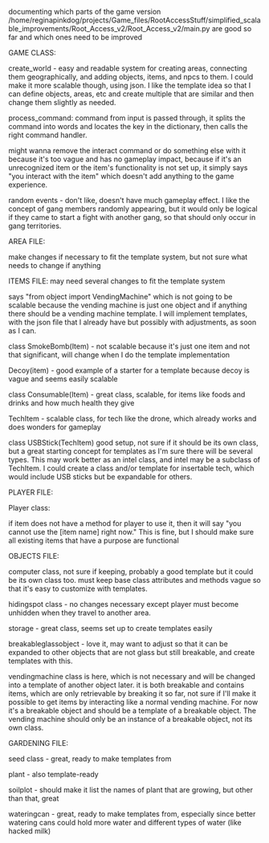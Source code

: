 documenting which parts of the game version /home/reginapinkdog/projects/Game_files/RootAccessStuff/simplified_scalable_improvements/Root_Access_v2/Root_Access_v2/main.py are good so far and which ones need to be improved 


GAME CLASS:

create_world - easy and readable system for creating areas, connecting them geographically, and adding objects, items, and npcs to them. I could make it more scalable though, using json. I like the template idea so that I can define objects, areas, etc and create multiple that are similar and then change them slightly as needed. 

process_command: 
command from input is passed through, it splits the command into words and locates the key in the dictionary, then calls the right command handler. 

might wanna remove the interact command or do something else with it because it's too vague and has no gameplay impact, because if it's an unrecognized item or the item's functionality is not set up, it simply says "you interact with the item" which doesn't add anything to the game experience.

random events - don't like, doesn't have much gameplay effect. I like the concept of gang members randomly appearing, but it would only be logical if they came to start a fight with another gang, so that should only occur in gang territories. 


AREA FILE:

make changes if necessary to fit the template system, but not sure what needs to change if anything

ITEMS FILE:
may need several changes to fit the template system 


says "from object import VendingMachine" which is not going to be scalable because the vending machine is just one object and if anything there should be a vending machine template. I will implement templates, with the json file that I already have but possibly with adjustments, as soon as I can. 


class SmokeBomb(Item) - not scalable because it's just one item and not that significant, will change when I do the template implementation

Decoy(item) - good example of a starter for a template because decoy is vague and seems easily scalable

class Consumable(Item) - great class, scalable, for items like foods and drinks and how much health they give

TechItem - scalable class, for tech like the drone, which already works and does wonders for gameplay

class USBStick(TechItem) good setup, not sure if it should be its own class, but a great starting concept for templates as I'm sure there will be several types. This may work better as an intel class, and intel may be a subclass of TechItem. I could create a class and/or template for insertable tech, which would include USB sticks but be expandable for others. 

PLAYER FILE:

Player class: 

if item does not have a method for player to use it, then it will say "you cannot use the [item name] right now." This is fine, but I should make sure all existing items that have a purpose are functional

OBJECTS FILE:

computer class, not sure if keeping, probably a good template but it could be its own class too. must keep base class attributes and methods vague so that it's easy to customize with templates. 

hidingspot class - no changes necessary except player must become unhidden when they travel to another area.

storage - great class, seems set up to create templates easily

breakableglassobject - love it, may want to adjust so that it can be expanded to other objects that are not glass but still breakable, and create templates with this.

vendingmachine class is here, which is not necessary and will be changed into a template of another object later. it is both breakable and contains items, which are only retrievable by breaking it so far, not sure if I'll make it possible to get items by interacting like a normal vending machine. For now it's a breakable object and should be a template of a breakable object. The vending machine should only be an instance of a breakable object, not its own class.

GARDENING FILE:

seed class - great, ready to make templates from

plant - also template-ready

soilplot - should make it list the names of plant that are growing, but other than that, great

wateringcan - great, ready to make templates from, especially since better watering cans could hold more water and different types of water (like hacked milk)